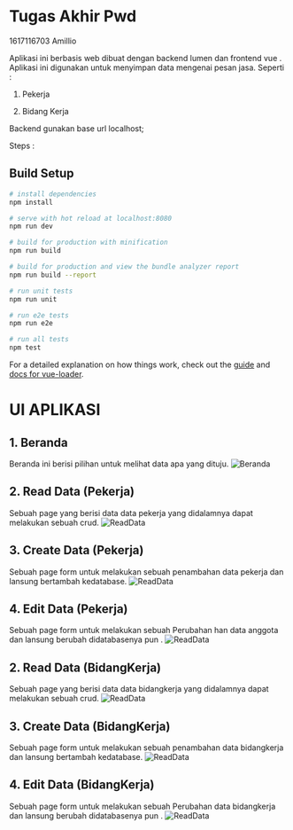 # Tugas Akhir Pwd
1617116703 Amillio

Aplikasi ini berbasis web dibuat dengan backend lumen dan frontend vue . Aplikasi ini digunakan untuk menyimpan data mengenai pesan jasa.
Seperti : 
1. Pekerja
          
2. Bidang Kerja
          


Backend gunakan base url localhost;

Steps : 


## Build Setup

``` bash
# install dependencies
npm install

# serve with hot reload at localhost:8080
npm run dev

# build for production with minification
npm run build

# build for production and view the bundle analyzer report
npm run build --report

# run unit tests
npm run unit

# run e2e tests
npm run e2e

# run all tests
npm test
```

For a detailed explanation on how things work, check out the [guide](http://vuejs-templates.github.io/webpack/) and [docs for vue-loader](http://vuejs.github.io/vue-loader).

# UI APLIKASI

## 1. Beranda
Beranda ini berisi pilihan untuk melihat data apa yang dituju.
![Beranda](screenshot/Screenshot_4.PNG)

## 2. Read Data (Pekerja)
Sebuah page yang berisi data data pekerja yang didalamnya dapat melakukan sebuah crud.
![ReadData](screenshot/Screenshot_5.PNG)

## 3. Create Data (Pekerja)
Sebuah page form untuk melakukan sebuah penambahan data pekerja dan lansung bertambah kedatabase.
![ReadData](screenshot/Screenshot_6.PNG)

## 4. Edit Data (Pekerja)
Sebuah page form untuk melakukan sebuah Perubahan han data anggota dan lansung berubah didatabasenya pun .
![ReadData](screenshot/Screenshot_8.PNG)

## 2. Read Data (BidangKerja)
Sebuah page yang berisi data data bidangkerja yang didalamnya dapat melakukan sebuah crud.
![ReadData](screenshot/Screenshot_10.PNG)

## 3. Create Data (BidangKerja)
Sebuah page form untuk melakukan sebuah penambahan data bidangkerja dan lansung bertambah kedatabase.
![ReadData](screenshot/Screenshot_11.PNG)

## 4. Edit Data (BidangKerja)
Sebuah page form untuk melakukan sebuah Perubahan data bidangkerja dan lansung berubah didatabasenya pun .
![ReadData](screenshot/Screenshot_12.PNG)
